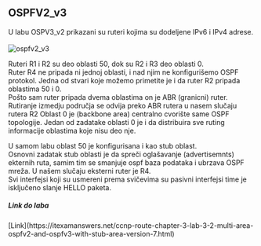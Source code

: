 ## OSPFV2_v3 </br>
U labu OSPV3_v2 prikazani su ruteri kojima su dodeljene IPv6 i IPv4 adrese. </br>
</br>
![ospfv2_v3](https://user-images.githubusercontent.com/24782270/233171497-8391d1a5-19b4-43e1-8482-84a992a20d30.JPG)

Ruteri R1 i R2 su deo oblasti 50, dok su R2 i R3 deo oblasti 0. </br>
Ruter R4 ne pripada ni jednoj oblasti, i nad njim ne konfigurišemo OSPF protokol.
Jedna od stvari koje možemo primetite je i da ruter R2 pripada oblastima 50 i 0. </br>
Pošto sam ruter pripada dvema oblastima on je ABR (granicni) ruter.
Rutiranje izmedju područja se odvija preko ABR rutera u nasem slučaju rutera R2
Oblast 0 je (backbone area) centralno cvorište same OSPF topologije.
Jedan od zadatake oblasti 0 je i da distribuira sve ruting informacije oblastima koje nisu
deo nje.

U samom labu oblast 50 je konfigurisana i kao stub oblast. </br>
Osnovni zadatak stub oblasti je da spreči oglašavanje (advertisemnts) ekternih ruta, samim
tim se smanjuje ospf baza podataka i ubrzava OSPF mreža. U našem slučaju eksterni ruter je R4. </br>
Svi interfejsi koji su usmereni prema svičevima su pasivni interfejsi time je isključeno slanje HELLO paketa.


<h5>Link do laba</h5>
[Link](https://itexamanswers.net/ccnp-route-chapter-3-lab-3-2-multi-area-ospfv2-and-ospfv3-with-stub-area-version-7.html)
